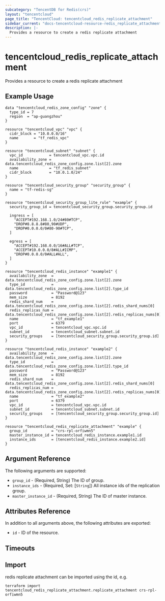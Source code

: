 ```yaml
---
subcategory: "TencentDB for Redis(crs)"
layout: "tencentcloud"
page_title: "TencentCloud: tencentcloud_redis_replicate_attachment"
sidebar_current: "docs-tencentcloud-resource-redis_replicate_attachment"
description: |-
  Provides a resource to create a redis replicate attachment
---
```


# tencentcloud_redis_replicate_attachment

Provides a resource to create a redis replicate attachment

## Example Usage

```hcl
data "tencentcloud_redis_zone_config" "zone" {
  type_id = 7
  region  = "ap-guangzhou"
}

resource "tencentcloud_vpc" "vpc" {
  cidr_block = "10.0.0.0/16"
  name       = "tf_redis_vpc"
}

resource "tencentcloud_subnet" "subnet" {
  vpc_id            = tencentcloud_vpc.vpc.id
  availability_zone = data.tencentcloud_redis_zone_config.zone.list[2].zone
  name              = "tf_redis_subnet"
  cidr_block        = "10.0.1.0/24"
}

resource "tencentcloud_security_group" "security_group" {
  name = "tf-redis-sg"
}

resource "tencentcloud_security_group_lite_rule" "example" {
  security_group_id = tencentcloud_security_group.security_group.id

  ingress = [
    "ACCEPT#192.168.1.0/24#80#TCP",
    "DROP#8.8.8.8#80,90#UDP",
    "DROP#0.0.0.0/0#80-90#TCP",
  ]

  egress = [
    "ACCEPT#192.168.0.0/16#ALL#TCP",
    "ACCEPT#10.0.0.0/8#ALL#ICMP",
    "DROP#0.0.0.0/0#ALL#ALL",
  ]
}

resource "tencentcloud_redis_instance" "example1" {
  availability_zone  = data.tencentcloud_redis_zone_config.zone.list[2].zone
  type_id            = data.tencentcloud_redis_zone_config.zone.list[2].type_id
  password           = "Password@123"
  mem_size           = 8192
  redis_shard_num    = data.tencentcloud_redis_zone_config.zone.list[2].redis_shard_nums[0]
  redis_replicas_num = data.tencentcloud_redis_zone_config.zone.list[2].redis_replicas_nums[0]
  name               = "tf_example1"
  port               = 6379
  vpc_id             = tencentcloud_vpc.vpc.id
  subnet_id          = tencentcloud_subnet.subnet.id
  security_groups    = [tencentcloud_security_group.security_group.id]
}

resource "tencentcloud_redis_instance" "example2" {
  availability_zone  = data.tencentcloud_redis_zone_config.zone.list[2].zone
  type_id            = data.tencentcloud_redis_zone_config.zone.list[2].type_id
  password           = "Password@123"
  mem_size           = 8192
  redis_shard_num    = data.tencentcloud_redis_zone_config.zone.list[2].redis_shard_nums[0]
  redis_replicas_num = data.tencentcloud_redis_zone_config.zone.list[2].redis_replicas_nums[0]
  name               = "tf_example2"
  port               = 6379
  vpc_id             = tencentcloud_vpc.vpc.id
  subnet_id          = tencentcloud_subnet.subnet.id
  security_groups    = [tencentcloud_security_group.security_group.id]
}

resource "tencentcloud_redis_replicate_attachment" "example" {
  group_id           = "crs-rpl-orfiwmn5"
  master_instance_id = tencentcloud_redis_instance.example1.id
  instance_ids       = [tencentcloud_redis_instance.example2.id]
}
```

## Argument Reference

The following arguments are supported:

* `group_id` - (Required, String) The ID of group.
* `instance_ids` - (Required, Set: [`String`]) All instance ids of the replication group.
* `master_instance_id` - (Required, String) The ID of master instance.

## Attributes Reference

In addition to all arguments above, the following attributes are exported:

* `id` - ID of the resource.



## Timeouts

<no value>


## Import

redis replicate attachment can be imported using the id, e.g.

```
terraform import tencentcloud_redis_replicate_attachment.replicate_attachment crs-rpl-orfiwmn5
```

